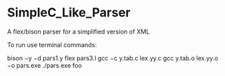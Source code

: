 # SimpleC_Like_Parser
A flex/bison parser for a simplified version of XML

To run use terminal commands:

bison −y −d pars1.y
flex pars3.l
gcc −c y.tab.c lex.yy.c
gcc y.tab.o lex.yy.o −o pars.exe
./pars.exe foo
